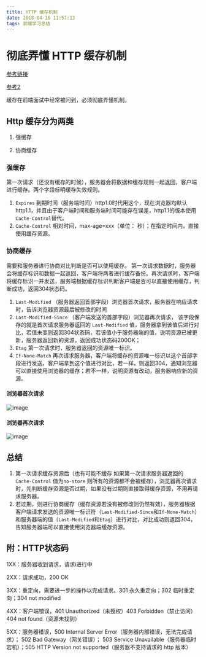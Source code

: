 ```yaml
---
title: HTTP 缓存机制
date: 2018-04-16 11:57:13
tags: 前端学习总结
---
```


# 彻底弄懂 HTTP 缓存机制

[参考链接](https://www.cnblogs.com/chenqf/p/6386163.html)

[参考2](https://segmentfault.com/a/1190000008956069)

缓存在前端面试中经常被问到，必须彻底弄懂机制。

## Http 缓存分为两类

1. 强缓存

2. 协商缓存

###  强缓存

第一次请求（还没有缓存的时候），服务器会将数据和缓存规则一起返回，客户端进行缓存。两个字段标明缓存失效规则。
1. `Expires` 到期时间（服务端时间）http1.0时代用这个，现在浏览器均默认http1.1，并且由于客户端时间和服务端时间可能存在误差，http1.1的版本使用`Cache-Control`替代。
2. `Cache-Control` 相对时间，max-age=xxx（单位： 秒）；在指定时间内，直接使用缓存资源。

### 协商缓存

需要和服务器进行协商对比判断是否可以使用缓存。
第一次请求数据时，服务器会将缓存标识和数据一起返回，客户端将两者进行缓存备份。再次请求时，客户端将缓存标识一并发送，服务端根据缓存标识判断客户端是否可以直接使用缓存，判断成功，返回304状态码。
1. `Last-Modified`  （服务器返回首部字段）浏览器首次请求，服务器在响应请求时，告诉浏览器资源最后被修改的时间
2. `Last-Modified-Since` （客户端发送的首部字段）浏览器再次请求， 该字段保存的就是首次请求服务器返回的 `Last-Modified` 值，服务器拿到该值后进行对比，若值未变则返回304状态码，若该值小于服务器端的值，说明资源已被更新，服务器返回新的资源，返回成功状态码200OK；
3. `Etag` 第一次请求时，服务器返回的资源唯一标识。
4. `If-None-Match`  再次请求服务器，客户端将缓存的资源唯一标识以这个首部字段进行发送，客户端拿到这个值进行对比，若一样，则返回304，通知浏览器可以直接使用浏览器的缓存；若不一样，说明资源有改动，服务器响应新的资源。

#### 浏览器首次请求
![image](https://images2015.cnblogs.com/blog/632130/201702/632130-20170210142134291-1976923079.png)

#### 浏览器再次请求
![image](https://images2015.cnblogs.com/blog/632130/201702/632130-20170210141453338-1263276228.png)

## 总结

1. 第一次请求缓存资源后（也有可能不缓存 如果第一次请求服务器返回的 `Cache-Control` 值为`no-store` 则所有的资源都不会被缓存），浏览器再次请求时，先判断缓存资源是否过期，如果没有过期则直接取得缓存资源，不用再请求服务器。
2. 若过期，则进行协商缓存（缓存资源若没有被修改则仍然有效），服务器根据客户端请求发送的资源唯一标识符（`Last-Modified-Since`和`If-None-Match`）和服务器端的值（`Last-Modified`和`Etag`）进行对比，对比成功则返回304，告知服务器端可以直接使用浏览器端缓存资源。



## 附：HTTP状态码

1XX：服务器收到请求，请求i进行中

2XX：请求成功，200 OK

3XX：重定向，需要进一步的操作以完成请求。301 永久重定向；302 临时重定向；304 not modified

4XX：客户端错误，401 Unauthorized（未授权）403 Forbidden（禁止访问） 404 not found（资源未找到）

5XX：服务器错误，500 Internal Server Error（服务器内部错误，无法完成请求）； 502 Bad Gateway（网关错误）；  503 Service Unavailable（服务器临时宕机）；505 HTTP Version not supported（服务器不支持请求的 http 版本）